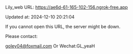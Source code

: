 Lily_web URL: https://ae6d-61-165-102-156.ngrok-free.app

Updated at: 2024-12-10 20:21:04

If you cannot open this URL, the server might be down.

Please contact: 

goley04@foxmail.com Or Wechat:GL_yeaH